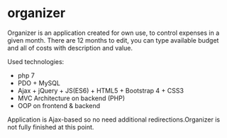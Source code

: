 # organizer

Organizer is an application created for own use, to control expenses in a given month. 
There are 12 months to edit, you can type available budget and all of costs with description and value.

Used technologies:
- php 7
- PDO + MySQL
- Ajax + jQuery + JS(ES6) + HTML5 + Bootstrap 4 + CSS3
- MVC Architecture on backend (PHP)
- OOP on frontend & backend

Application is Ajax-based so no need additional redirections.Organizer is not fully finished at this point.
